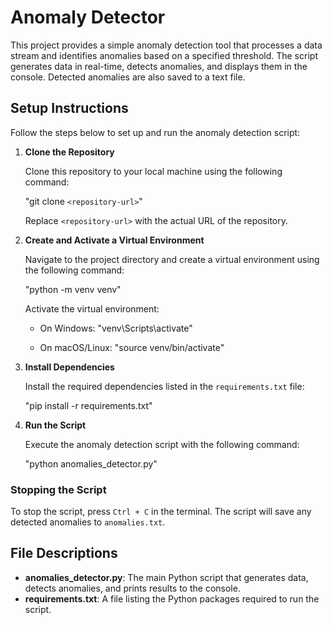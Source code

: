 # Anomaly Detector

This project provides a simple anomaly detection tool that processes a data stream and identifies anomalies based on a specified threshold. The script generates data in real-time, detects anomalies, and displays them in the console. Detected anomalies are also saved to a text file.

## Setup Instructions

Follow the steps below to set up and run the anomaly detection script:

1. **Clone the Repository**

   Clone this repository to your local machine using the following command:

   "git clone `<repository-url>`"

   Replace `<repository-url>` with the actual URL of the repository.

2. **Create and Activate a Virtual Environment**

   Navigate to the project directory and create a virtual environment using the following command:

   "python -m venv venv"

   Activate the virtual environment:

   - On Windows:
     "venv\Scripts\activate"

   - On macOS/Linux:
     "source venv/bin/activate"

3. **Install Dependencies**

   Install the required dependencies listed in the `requirements.txt` file:

   "pip install -r requirements.txt"

4. **Run the Script**

   Execute the anomaly detection script with the following command:

   "python anomalies_detector.py"

### Stopping the Script

To stop the script, press `Ctrl + C` in the terminal. The script will save any detected anomalies to `anomalies.txt`.

## File Descriptions

- **anomalies_detector.py**: The main Python script that generates data, detects anomalies, and prints results to the console.
- **requirements.txt**: A file listing the Python packages required to run the script.
